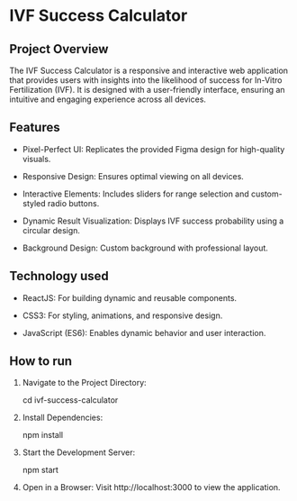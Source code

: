 # IVF Success Calculator

## Project Overview

The IVF Success Calculator is a responsive and interactive web application that provides users with insights into the likelihood of success for In-Vitro Fertilization (IVF). It is designed with a user-friendly interface, ensuring an intuitive and engaging experience across all devices.

## Features

- Pixel-Perfect UI: Replicates the provided Figma design for high-quality visuals.

- Responsive Design: Ensures optimal viewing on all devices.

- Interactive Elements: Includes sliders for range selection and custom-styled radio buttons.

- Dynamic Result Visualization: Displays IVF success probability using a circular design.

- Background Design: Custom background with professional layout.

## Technology used

- ReactJS: For building dynamic and reusable components.

- CSS3: For styling, animations, and responsive design.

- JavaScript (ES6): Enables dynamic behavior and user interaction.

## How to run

1. Navigate to the Project Directory:

    cd ivf-success-calculator

2. Install Dependencies:

    npm install

4. Start the Development Server:

    npm start

5. Open in a Browser: Visit http://localhost:3000 to view the application.
